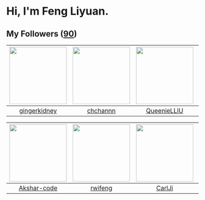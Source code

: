 # Hi, I'm Feng Liyuan.

## My Followers ([90](https://github.com/SunRunAway?tab=followers))

| <img src="https://avatars.githubusercontent.com/u/29295553?v=4" width="150" height="150" /> | <img src="https://avatars.githubusercontent.com/u/4281540?v=4" width="150" height="150" /> | <img src="https://avatars.githubusercontent.com/u/37468107?v=4" width="150" height="150" /> | <img src="https://avatars.githubusercontent.com/u/4198311?v=4" width="150" height="150" /> |
| :-----------------------------------------------------------------------------------------: | :----------------------------------------------------------------------------------------: | :-----------------------------------------------------------------------------------------: | :----------------------------------------------------------------------------------------: |
|                       [gingerkidney](https://github.com/gingerkidney)                       |                           [chchannn](https://github.com/chchannn)                          |                        [QueenieLLIU](https://github.com/QueenieLLIU)                        |                              [skyzh](https://github.com/skyzh)                             |

| <img src="https://avatars.githubusercontent.com/u/59618640?v=4" width="150" height="150" /> | <img src="https://avatars.githubusercontent.com/u/1814146?v=4" width="150" height="150" /> | <img src="https://avatars.githubusercontent.com/u/10810759?v=4" width="150" height="150" /> | <img src="https://avatars.githubusercontent.com/u/43415053?v=4" width="150" height="150" /> |
| :-----------------------------------------------------------------------------------------: | :----------------------------------------------------------------------------------------: | :-----------------------------------------------------------------------------------------: | :-----------------------------------------------------------------------------------------: |
|                        [Akshar-code](https://github.com/Akshar-code)                        |                            [rwifeng](https://github.com/rwifeng)                           |                             [CarlJi](https://github.com/CarlJi)                             |                              [mytxd](https://github.com/mytxd)                              |